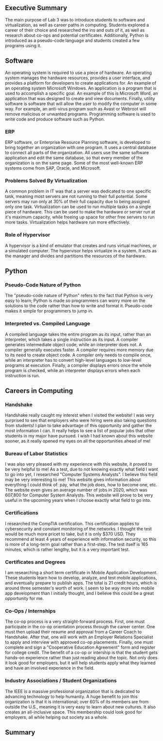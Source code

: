 ## Executive Summary
The main purpose of Lab 3 was to introduce students to software and virtualization, as well as career paths in computing. Students explored a career of their choice and researched the ins and outs of it, as well as research about co-ops and potential certificates. Additionally, Python is introduced as a pseudo-code language and students created a few programs using it. 
## Software
An operating system is required to use a piece of hardware. An operating system manages the hardware resources, provides a user interface, and provides a platform for developers to create applications for. An example of an operating system Microsoft Windows. An application is a program that is used to accomplish a specific goal. An example of this is Microsoft Word, an application that was designed to create and view documents. Finally, utility software is software that will allow the user to modify the computer in some way. For example, an anti-virus program such as Avast or Webroot will remove malicious or unwanted programs. Programming software is used to write code and produce software such as Python. 
### ERP 
ERP software, or Enterprise Resource Planning software, is developed to bring together an organization with one program. It uses a central database to connect all parts of the organization. All users use the same software application and edit the same database, so that every member of the organization is on the same page. Some of the most well-known ERP systems come from SAP, Oracle, and Microsoft.
### Problems Solved By Virtualization
A common problem in IT was that a server was dedicated to one specific task, meaning most servers are not running to their full potential. Some servers may run only at 30% of their full capacity due to being assigned only one task. Virtualization can be used to run multiple tasks on a single piece of hardware. This can be used to make the hardware or server run at it's maximum capacity, while freeing up space for other free servers to run more tasks. Virtualization helps hardware run more effectively.
### Role of Hypervisor
A hypervisor is a kind of emulator that creates and runs virtual machines, or a simulated computer. The hypervisor helps virtualize in a system. It acts as the manager and divides and partitions the resources of the hardware.
## Python
### Pseudo-Code Nature of Python
The "pseudo-code nature of Python" refers to the fact that Python is very easy to learn; Python is made so programmers can worry more on the solutions to the code rather than how to write and format it. Pseudo-code makes it simple for programmers to jump in. 
### Interpreted vs. Compiled Language
A compiled language takes the entire program as its input, rather than an interpreter, which takes a single instruction as its input. A compiler generates intermediate object code, while an interpreter does not. A compiler generally executes faster. A compiler requires more memory due to its need to create object code. A compiler only needs to compile once, while an interpreter has to convert high-level languages to low-level programs at execution. Finally, a compiler displays errors once the whole program is checked, while an interpreter displays errors when each instruction is run.
## Careers in Computing
### Handshake
Handshake really caught my interest when I visited the website! I was very surprised to see that employers who were hiring were also taking questions from students! I plan to take advantage of this opportunity and gather the most information I can. It really helps to see a list of popular jobs that other students in my major have pursued. I wish I had known about this website sooner, as it really opened my eyes on all the opportunities ahead of me!
### Bureau of Labor Statistics
I was also very pleased with my experience with this website, it proved to be very helpful to me! As a test, due to not knowing exactly what field I want to go into yet, I researched "Computer Systems Analysts". I believe this field may be very interesting to me! This website gives information about everything I could think of: pay, what the job does, how to become one, etc. The website even gives an average number of jobs in 2020, which was 607,800 for Computer System Analysts. This website will prove to be very useful in the upcoming years when I choose exactly what field to go into.
### Certifications
I researched the CompTIA certification. This certification applies to cybersecurity and constant monitoring of the networks. I thought the test would be much more pricet to take, but it is only $370 USD. They recommend at least 4 years of experience with information security, so this is more of a long-term goal rather than a first-step. The test itself is 165 minutes, which is rather lengthy, but it is a very important test. 
### Certificates and Degrees
I am researching a short term certificate in Mobile Application Development. These students learn how to develop, analyze, and test mobile applications, and eventually prepare to publish apps. The total is 21 credit hours, which is around three semester's worth of work. I seem to be way more into mobile app development than I initially thought, and I believe this could be a great opportunity for me.
### Co-Ops / Internships
The co-op process is a very straight-forward process. First, one must participate in the co-op orientation process through the career center. One must then upload their resume and approval from a Career Coach to Handshake. After that, one will work with an Employer Relations Specialist to apply and interview with approved co-op placements. Finally, one must complete and sign a "Cooperative Education Agreement" form and register for college credit. The benefit of a co-op or intership is that the student gets hands-on experience rather than just reading about the topic. Not only does it look good for employers, but it will help students apply what they learned and have an involved experience in the field.
### Industry Associations / Student Organizations
The IEEE is a massive professional organization that is dedicated to advancing technology to help humanity. A huge benefit to join this organization is that it is international; over 60% of its members are from outside the U.S., meaning it is very easy to learn about new cultures. It also creates an all-inclusive space. This membership could look good for employers, all while helping out society as a whole. 
## Summary
